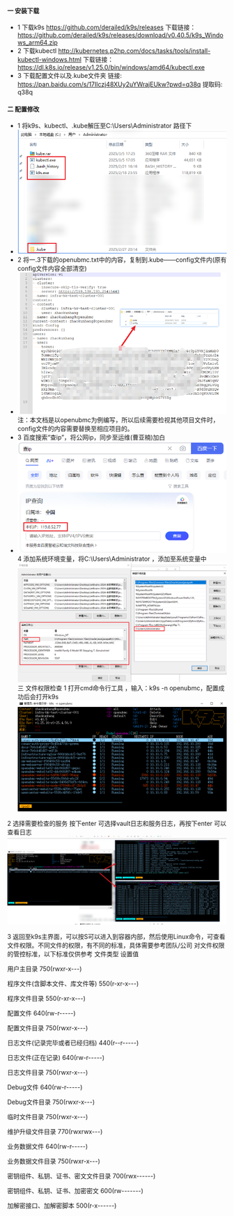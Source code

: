 #### 一 安装下载
- 1 下载k9s  https://github.com/derailed/k9s/releases
下载链接：https://github.com/derailed/k9s/releases/download/v0.40.5/k9s_Windows_arm64.zip
- 2 下载kubectl  http://kubernetes.p2hp.com/docs/tasks/tools/install-kubectl-windows.html
下载链接：https://dl.k8s.io/release/v1.25.0/bin/windows/amd64/kubectl.exe
- 3 下载配置文件以及.kube文件夹
链接: https://pan.baidu.com/s/17Ilczj48XUy2uYWrajEUkw?pwd=q38q 提取码: q38q

#### 二 配置修改
- 1 将k9s、kubectl、.kube解压至C:\Users\Administrator 路径下
- ![img_3.png](images/img_3.png)
- 2 将一.3下载的openubmc.txt中的内容，复制到.kube——config文件内(原有config文件内容全部清空)
- ![img.png](images/img_2025031005.png)
注：本文档是以openubmc为例编写，所以后续需要检视其他项目文件时，config文件的内容需要替换至相应项目的。
- 3  百度搜索“查ip”，将公网ip，同步至运维(曹亚楠)加白
- ![img_1.png](images/img_2025031004.png)
  4 添加系统环境变量，将C:\Users\Administrator ，添加至系统变量中
  ![img_2.png](images/img_2025031003.png)
三 文件权限检查
1 打开cmd命令行工具 ，输入：k9s -n openubmc，配置成功后会打开k9s
![img_3.png](images/img_2025031002.png)

2 选择需要检查的服务 按下enter 可选择vault日志和服务日志，再按下enter 可以查看日志
![img_4.png](images/img_4.png)

3 返回至k9s主界面，可以按S可以进入到容器内部，然后使用Linux命令，可查看文件权限。不同文件的权限，有不同的标准，具体需要参考团队/公司 对文件权限的管控标准，以下标准仅供参考
文件类型
设置值

用户主目录
750(rwxr-x---)

程序文件(含脚本文件、库文件等)
550(r-xr-x---)

程序文件目录
550(r-xr-x---)

配置文件
640(rw-r-----)

配置文件目录
750(rwxr-x---)

日志文件(记录完毕或者已经归档)
440(r--r-----)

日志文件(正在记录)
640(rw-r-----)

日志文件目录
750(rwxr-x---)

Debug文件
640(rw-r-----)

Debug文件目录
750(rwxr-x---)

临时文件目录
750(rwxr-x---)

维护升级文件目录
770(rwxrwx---)

业务数据文件
640(rw-r-----)

业务数据文件目录
750(rwxr-x---)

密钥组件、私钥、证书、密文文件目录
700(rwx------)

密钥组件、私钥、证书、加密密文
600(rw-------)

加解密接口、加解密脚本
500(r-x------)


